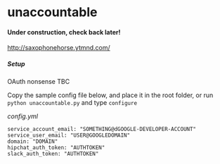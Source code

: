 # unaccountable

#### Under construction, check back later!

http://saxophonehorse.ytmnd.com/

##### Setup

OAuth nonsense TBC

Copy the sample config file below, and place it in the root folder, or run `python unaccountable.py` and type `configure`

*config.yml*
```
service_account_email: "SOMETHING@dGOOGLE-DEVELOPER-ACCOUNT"
service_user_email: "USER@GOOGLEDOMAIN"
domain: "DOMAIN"
hipchat_auth_token: "AUTHTOKEN"
slack_auth_token: "AUTHTOKEN"
```
